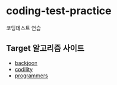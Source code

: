 # coding-test-practice
코딩테스트 연습

## Target 알고리즘 사이트
+ [backjoon](https://www.acmicpc.net/)
+ [codility](https://www.codility.com/)
+ [programmers](https://programmers.co.kr/)
